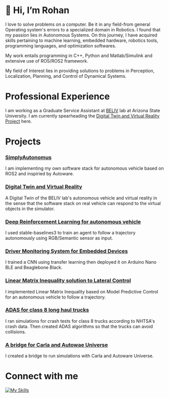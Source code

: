# 👋 Hi, I’m Rohan #

I love to solve problems on a computer. Be it in any field-from general Operating system's errors to a specialized domain in Robotics. I found that my passion lies in Autonomous Systems. On this journey, I have acquired skills pertaining to machine learning, embedded hardware, robotics tools, programming languages, and optimization softwares.

My work entails programming in C++, Python and Matlab/Simulink and extensive use of ROS/ROS2 framework.

My field of Interest lies in providing solutions to problems in Perception, Localization, Planning, and Control of Dynamical Systems.

# Professional Experience #
I am working as a Graduate Service Assistant at [BELIV](https://faculty.engineering.asu.edu/jzhao/) lab at Arizona State University. I am currently spearheading the [Digital Twin and Virtual Reality Project](https://github.com/rohanNkhaire/carla_autoware_bridge) here.

# Projects #
### [SimplyAutonomus](https://github.com/rohanNkhaire/SimplyAutonomous) ###
I am implementing my own software stack for autonomous vehicle based on ROS2 and inspiried by Autoware.

### [Digital Twin and Virtual Reality](https://github.com/rohanNkhaire/carla_autoware_bridge) ###
A Digital Twin of the BELIV lab's autonomous vehicle and virtual reality in the sense that the software stack on real vehicle can respond to the virtual objects in the simulator.

### [Deep Reinforcement Learning for autonomous vehicle](https://github.com/rohanNkhaire/RL_SB3_carla) ###
I used stable-baselines3 to train an agent to follow a trajectory autonomously using RGB/Semantic sensor as input.

### [Driver Monitoring System for Embedded Devices](https://github.com/rohanNkhaire/driver_monitoring_system) ###
I trained a CNN using transfer learning then deployed it on Arduino Nano BLE and Beaglebone Black.

### [Linear Matrix Inequality solution to Lateral Control](https://github.com/rohanNkhaire/LMI-MPC_lateral_control) ###
I implemented Linear Matrix Inequality based on Model Predictive Control for an autonomous vehicle to follow a trajectory.

### [ADAS for class 8 long haul trucks](https://github.com/rohanNkhaire/ADAS_class8_trucks) ###
I ran simulations for crash tests for class 8 trucks according to NHTSA's crash data. Then created ADAS algorithms so that the trucks can avoid collisions.

### [A bridge for Carla and Autowae Universe](https://github.com/rohanNkhaire/carla_autoware_bridge) ###
I created a bridge to run simulations with Carla and Autoware Universe.



# Connect with me #
[![My Skills](https://skillicons.dev/icons?i=linkedin)](https://www.linkedin.com/in/rohan-khaire/)




